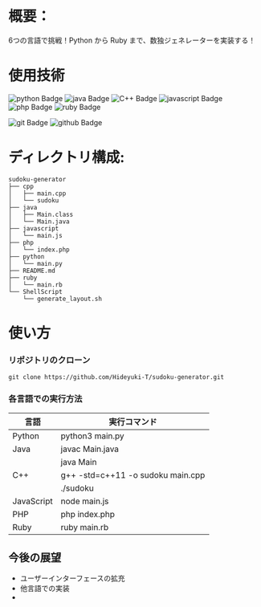 # 概要：
6つの言語で挑戦！Python から Ruby まで、数独ジェネレーターを実装する！

# 使用技術
![python Badge](https://img.shields.io/badge/-Python-%230000.svg?style=flat&logo=python)
![java Badge](https://img.shields.io/badge/-Java-%230000.svg?style=flat&logo=java)
![C++ Badge](https://img.shields.io/badge/-C++-%230000.svg?style=flat&logo=C%2B%2B)
![javascript Badge](https://img.shields.io/badge/-JavaScript-%230000.svg?style=flat&logo=javascript)
![php Badge](https://img.shields.io/badge/-PHP-%230000.svg?style=flat&logo=php)
![ruby Badge](https://img.shields.io/badge/-Ruby-%230000.svg?style=flat&logo=ruby)

![git Badge](https://img.shields.io/badge/-Git-%230000.svg?style=flat&logo=git)
![github Badge](https://img.shields.io/badge/-GitHub-%230000.svg?style=flat&logo=github)

# ディレクトリ構成:
```
sudoku-generator
├── cpp
│   ├── main.cpp
│   └── sudoku
├── java
│   ├── Main.class
│   └── Main.java
├── javascript
│   └── main.js
├── php
│   └── index.php
├── python
│   └── main.py
├── README.md
├── ruby
│   └── main.rb
└── ShellScript
    └── generate_layout.sh           
```

# 使い方

### リポジトリのクローン
```
git clone https://github.com/Hideyuki-T/sudoku-generator.git
```
### 各言語での実行方法
| 言語         | 実行コマンド                            |
|------------|-----------------------------------|
| Python     | python3 main.py                   |
| Java       | javac Main.java                   |
|            | java Main                         |             
| C++        | g++ -std=c++11 -o sudoku main.cpp |
|            | ./sudoku                          |
| JavaScript | node main.js                      |
| PHP        | php index.php                     |
| Ruby       | ruby main.rb                      |


## 今後の展望
- ユーザーインターフェースの拡充
- 他言語での実装
- 